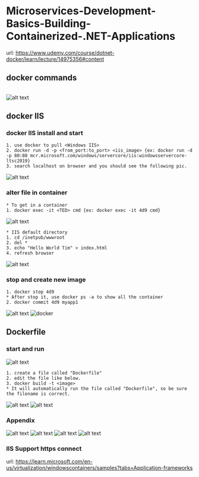 # Microservices-Development-Basics-Building-Containerized-.NET-Applications

url: https://www.udemy.com/course/dotnet-docker/learn/lecture/14975356#content

## docker commands
```

```
![alt text](image.png)

## docker IIS
### docker IIS install and start
```
1. use docker to pull <Windows IIS>
2. docker run -d -p <from_port:to_port> <iis_image> {ex: docker run -d -p 80:80 mcr.microsoft.com/windows/servercore/iis:windowsservercore-ltsc2019}
3. search localhost on browser and you should see the following pic.
```
![alt text](image-1.png)
### alter file in container
```
* To get in a container
1. docker exec -it <TED> cmd {ex: docker exec -it 4d9 cmd}
```
![alt text](image-2.png)
```
* IIS default directory
1. cd /inetpub/wwwroot
2. del *
3. echo "Hello World Tim" > index.html
4. refresh browser
```
![alt text](image-3.png)

### stop and create new image
```
1. docker stop 4d9
* After stop it, use docker ps -a to show all the container
2. docker commit 4d9 myapp1
```
![alt text](image-6.png)
![docker](image-4.png)

## Dockerfile
### start and run
![alt text](image-7.png)
```
1. create a file called "Dockerfile"
2. edit the file like below.
3. docker build -t <image>
* It will automatically run the file called "Dockerfile", so be sure the filename is correct.
```
![alt text](image-8.png)
![alt text](image-9.png)
### Appendix
![alt text](image-10.png)
![alt text](image-11.png)
![alt text](image-12.png)
![alt text](image-13.png)
### IIS Support https connect
url: https://learn.microsoft.com/en-us/virtualization/windowscontainers/samples?tabs=Application-frameworks